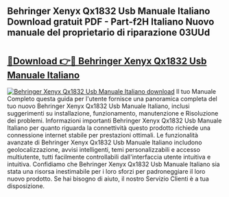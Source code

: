 ## Behringer Xenyx Qx1832 Usb Manuale Italiano Download gratuit PDF - Part-f2H Italiano Nuovo manuale del proprietario di riparazione 03UUd

# <h2><a href="http://dfepu95.blite.top/?on=Behringer+Xenyx+Qx1832+Usb+Manuale+Italiano">🔗Download 👉🔴 Behringer Xenyx Qx1832 Usb Manuale Italiano</a></h2>

[![Behringer Xenyx Qx1832 Usb Manuale Italiano download](https://i.imgur.com/lujVjoI.png)](http://dfepu95.blite.top/?on=Behringer+Xenyx+Qx1832+Usb+Manuale+Italiano)
Il tuo Manuale Completo questa guida per l'utente fornisce una panoramica completa del tuo nuovo Behringer Xenyx Qx1832 Usb Manuale Italiano, inclusi suggerimenti su installazione, funzionamento, manutenzione e Risoluzione dei problemi. Informazioni importanti Behringer Xenyx Qx1832 Usb Manuale Italiano per quanto riguarda la connettività questo prodotto richiede una connessione internet stabile per prestazioni ottimali. Le funzionalità avanzate di Behringer Xenyx Qx1832 Usb Manuale Italiano includono geolocalizzazione, avvisi intelligenti, temi personalizzabili e accesso multiutente, tutti facilmente controllabili dall'interfaccia utente intuitiva e intuitiva. Confidiamo che Behringer Xenyx Qx1832 Usb Manuale Italiano sia stata una risorsa inestimabile per i loro sforzi per padroneggiare il loro nuovo prodotto. Se hai bisogno di aiuto, il nostro Servizio Clienti è a tua disposizione.
